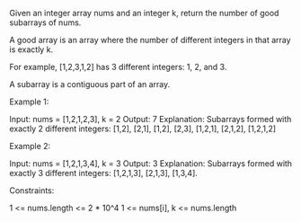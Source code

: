Given an integer array nums and an integer k, return the number of good
subarrays of nums.

A good array is an array where the number of different integers in that array
is exactly k.


For example, [1,2,3,1,2] has 3 different integers: 1, 2, and 3.


A subarray is a contiguous part of an array.


Example 1:


Input: nums = [1,2,1,2,3], k = 2
Output: 7
Explanation: Subarrays formed with exactly 2 different integers: [1,2],
[2,1], [1,2], [2,3], [1,2,1], [2,1,2], [1,2,1,2]


Example 2:


Input: nums = [1,2,1,3,4], k = 3
Output: 3
Explanation: Subarrays formed with exactly 3 different integers: [1,2,1,3],
[2,1,3], [1,3,4].



Constraints:


1 <= nums.length <= 2 * 10^4
1 <= nums[i], k <= nums.length




